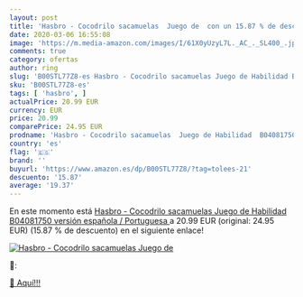 ```yaml
---
layout: post
title: 'Hasbro - Cocodrilo sacamuelas  Juego de  con un 15.87 % de descuento'
date: 2020-03-06 16:55:08
image: 'https://m.media-amazon.com/images/I/61X0yUzyL7L._AC_._SL400_.jpg'
comments: true
category: ofertas
author: ring
slug: 'B00STL77Z8-es Hasbro - Cocodrilo sacamuelas Juego de Habilidad B04081750...'
sku: 'B00STL77Z8-es'
tags: [ 'hasbro', ]
actualPrice: 20.99 EUR
currency: EUR
price: 20.99
comparePrice: 24.95 EUR
prodname: 'Hasbro - Cocodrilo sacamuelas  Juego de Habilidad  B04081750   versión española / Portuguesa '
country: 'es'
flag: '🇪🇸'
brand: ''
buyurl: 'https://www.amazon.es/dp/B00STL77Z8/?tag=tolees-21'
descuento: '15.87'
average: '19.37'
---
```


En este momento está [Hasbro - Cocodrilo sacamuelas  Juego de Habilidad  B04081750   versión española / Portuguesa ](https://www.amazon.es/dp/B00STL77Z8/?tag=tolees-21) a 20.99 EUR (original: 24.95 EUR) (15.87 %  de descuento) en el siguiente enlace!

[![Hasbro - Cocodrilo sacamuelas  Juego de ](https://m.media-amazon.com/images/I/61X0yUzyL7L._AC_._SL400_.jpg)](https://www.amazon.es/dp/B00STL77Z8/?tag=tolees-21)

🔎:


[🛒 Aquí!!!](https://www.amazon.es/dp/B00STL77Z8/?tag=tolees-21)
